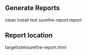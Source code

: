 ## Generate Reports
clean install test surefire-report:report

## Report location
target\site\surefire-report.html
